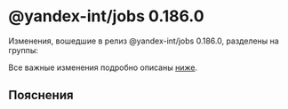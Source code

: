 # @yandex-int/jobs 0.186.0

<!-- ЧЕЛОВЕЧЕСКОЕ ВСТУПЛЕНИЕ -->

Изменения, вошедшие в релиз @yandex-int/jobs 0.186.0, разделены на группы:

Все важные изменения подробно описаны [ниже](#Пояснения).

## Пояснения

